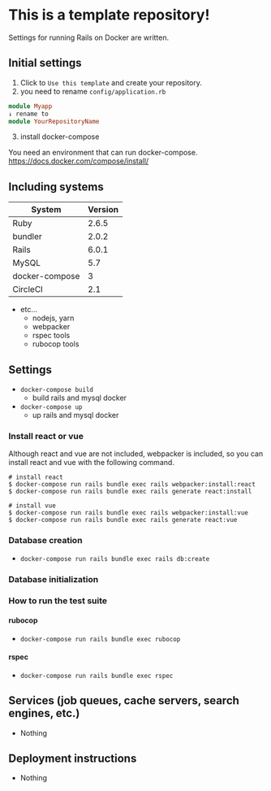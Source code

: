 # This is a template repository!

Settings for running Rails on Docker are written.

## Initial settings

1. Click to `Use this template` and create your repository.
1. you need to rename `config/application.rb`

```config/application.rb
module Myapp
↓ rename to
module YourRepositoryName
```
3. install docker-compose

You need an environment that can run docker-compose. 
https://docs.docker.com/compose/install/


## Including systems
| System | Version |
|---|---|
| Ruby | 2.6.5 |
| bundler | 2.0.2 |
| Rails | 6.0.1 |
| MySQL | 5.7 |
| docker-compose | 3 |
| CircleCI | 2.1 |

- etc...
  - nodejs, yarn
  - webpacker
  - rspec tools
  - rubocop tools

## Settings

- `docker-compose build`
  - build rails and mysql docker
- `docker-compose up`
  - up rails and mysql docker

### Install react or vue

Although react and vue are not included, webpacker is included, so you can install react and vue with the following command.

```
# install react
$ docker-compose run rails bundle exec rails webpacker:install:react
$ docker-compose run rails bundle exec rails generate react:install

# install vue
$ docker-compose run rails bundle exec rails webpacker:install:vue
$ docker-compose run rails bundle exec rails generate react:vue
```

### Database creation

- `docker-compose run rails bundle exec rails db:create`

### Database initialization

### How to run the test suite

#### rubocop
- `docker-compose run rails bundle exec rubocop`

#### rspec
- `docker-compose run rails bundle exec rspec`

## Services (job queues, cache servers, search engines, etc.)

- Nothing

## Deployment instructions

- Nothing
